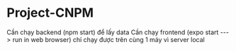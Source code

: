 # Project-CNPM
Cần chạy backend (npm start) để lấy data
Cần chạy frontend (expo start  ---> run in web browser) chỉ chạy được trên cùng 1 máy vì server local
